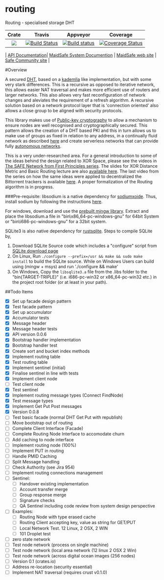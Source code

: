 # routing

Routing - specialised storage DHT

|Crate|Travis|Appveyor|Coverage|
|:------:|:-------:|:-------:|:-------:|
|[![](http://meritbadge.herokuapp.com/routing)](https://crates.io/crates/routing)|[![Build Status](https://travis-ci.org/dirvine/routing.svg?branch=master)](https://travis-ci.org/dirvine/routing)|[![Build status](https://ci.appveyor.com/api/projects/status/ni7c20e9aux3g01i?svg=true)](https://ci.appveyor.com/project/dirvine/routing)|[![Coverage Status](https://coveralls.io/repos/dirvine/routing/badge.svg?branch=master)](https://coveralls.io/r/dirvine/routing?branch=master)|

| [API Documentation](http://dirvine.github.io/routing/routing/)| [MaidSafe System Documention](http://systemdocs.maidsafe.net/) | [MaidSafe web site](http://www.maidsafe.net) | [Safe Community site](https://forum.safenetwork.io) |

#Overview

A secured [DHT](http://en.wikipedia.org/wiki/Distributed_hash_table), based on a [kademlia](http://en.wikipedia.org/wiki/Kademlia) like implementation, but with some very stark differences. This is a recursive as opposed to iterative network, this allows easier NAT traversal and makes more efficient use of routers and larger networks. This also allows very fast reconfiguration of network changes and aleviates the requirement of a refresh algorithm. A recursive solution based on a network protocol layer that is 'connection oriented' also allows a close group to be aligned with security protocols.

This library makes use of [Public-key cryptography](http://en.wikipedia.org/wiki/Public-key_cryptography) to allow a mechanism to ensure nodes are well recognised and cryptographically secured. This pattern allows the creation of a DHT based PKI and this in turn allows us to make use of groups as fixed in relation to any address, in a continually fluid network as described [here](http://maidsafe.net/Whitepapers/pdf/MaidSafeDistributedHashTable.pdf) and create serverless networks that can provide fully [autonomous networks](http://maidsafe.net/docs/SAFEnetwork.pdf). 

This is a very under-researched area. For a general introduction to some of the ideas behind the design related to XOR Space, please see the videos in [The SAFE Network from First Principles series](https://www.youtube.com/watch?v=Lr9FJRDcNzk&list=PLiYqQVdgdw_sSDkdIZzDRQR9xZlsukIxD). The slides for XOR Distance Metric and Basic Routing lecture are also [available here](http://ericklavoie.com/talks/safenetwork/1-xor-routing.pdf). The last video from the series on how the same ideas were applied to decentralized the Bittorrent trackers is available [here](https://www.youtube.com/watch?v=YFV908uoLPY). A proper formalization of the Routing algorithm is in progress.


###Pre-requisite:
libsodium is a native dependency for [sodiumxoide](https://github.com/dnaq/sodiumoxide). Thus, install sodium by following the instructions [here](http://doc.libsodium.org/installation/index.html).

For windows, download and use the [prebuilt mingw library](https://download.libsodium.org/libsodium/releases/libsodium-1.0.2-mingw.tar.gz).
Extract and place the libsodium.a file in "bin\x86_64-pc-windows-gnu" for 64bit System or "bin\i686-pc-windows-gnu" for a 32bit system.

SQLite3 is also native dependency for [rustsqlite](https://github.com/linuxfood/rustsqlite).
Steps to compile SQLite by,
1. Download SQLite Source code which includes a "configure" script from [SQLite download page](https://www.sqlite.org/download.html) 
2. On Linux, Run `./configure --prefix=/usr && make && sudo make install` to build the SQLite source. While on Windows Users can build using (mingw + msys) and run './configure && make' 
3. On Windows, Copy the `libsqlite3.a` file from the .libs folder to the "bin\{TARGET-TRIPLE}" (i.e. i686-pc-win32 or x86_64-pc-win32 etc.) in the project root folder (or at least in your path).
 
##Todo Items

- [x] Set up facade design pattern
- [x] Test facade pattern
- [x] Set up accumulator
- [x] Accumulator tests
- [x] Message header 
- [x] Message header tests
- [x] API version 0.0.6
- [x] Bootstrap handler implementation
- [x] Bootstrap handler test
- [x] Create sort and bucket index methods 
- [x] Implement routing table
- [x] Test routing table 
- [x] Implement sentinel (initial)
- [x] Finalise sentinel in line with tests
- [x] Implement client node
- [ ] Test client node
- [x] Test sentinel 
- [x] Implement routing message types (Connect FindNode)
- [x] Test message types
- [x] Implement Get Put Post messages
- [x] Version 0.0.8
- [ ] Test basic facade (normal DHT Get Put with republish)
- [ ] Move bootstrap out of routing
- [ ] Complete Client Interface (Facade)
- [ ] Complete Routing Node Interface to accomodate churn
- [ ] Add caching to node interface
- [ ] Implement routing node (100%)
- [ ] Implement PUT in routing
- [ ] Handle PMID Caching
- [ ] Split Message handling
- [ ] Check Authority (see Jira 954)
- [ ] Implement routing connections management
- [ ] Sentinel:
  - [ ] Handover existing implementation
  - [ ] Account transfer merge
  - [ ] Group response merge
  - [ ] Signature checks
  - [ ] QA Sentinel including code review from system design perspective
- [ ] Examples:
  - [ ] Routing Node with type erased cache
  - [ ] Routing Client accepting key, value as string for GET/PUT
  - [ ] Local Network Test. 12 Linux, 2 OSX, 2 WIN
  - [ ] 101 Droplet test
- [ ] zero state network
- [ ] Test node network (process on single machine)
- [ ] Test node network (local area network (12 linux 2 OSX 2 Win)
- [ ] Test node network (across digital ocean images (256 nodes)
- [ ] Version 0.1 (crates.io)
- [ ] Address re-location (security essential)
- [ ] Implement NAT traversal (requires crust v0.1.0)
